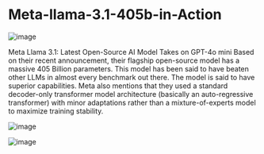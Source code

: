 # Meta-llama-3.1-405b-in-Action

![image](https://github.com/user-attachments/assets/0909d90b-18c7-4c2b-b009-981078305260)

Meta Llama 3.1: Latest Open-Source AI Model Takes on GPT-4o mini Based on their recent announcement, their flagship open-source model has a massive 405 Billion parameters. This model has been said to have beaten other LLMs in almost every benchmark out there. The model is said to have superior capabilities.
Meta also mentions that they used a standard decoder-only transformer model architecture (basically an auto-regressive transformer) with minor adaptations rather than a mixture-of-experts model to maximize training stability.
       

![image](https://github.com/user-attachments/assets/08d5e9aa-f557-4979-b9da-eda981b88fd5)

![image](https://github.com/user-attachments/assets/7cdd7a9a-b0c2-450f-8b08-f43c870b4ebb)   

